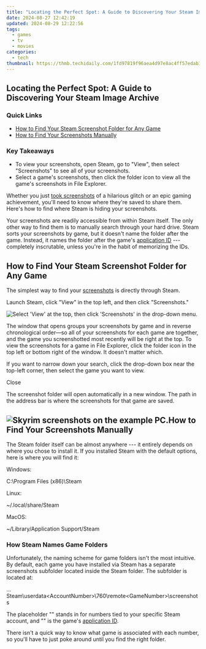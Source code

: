 ```yaml
---
title: "Locating the Perfect Spot: A Guide to Discovering Your Steam Image Archive"
date: 2024-08-27 12:42:19
updated: 2024-08-29 12:22:56
tags:
  - games
  - tv
  - movies
categories:
  - tech
thumbnail: https://thmb.techidaily.com/1fd97819f96aea4d97e8ac4ff57edab197b6c14d91b0c90b63f17b606d1e7ada.jpg
---
```


## Locating the Perfect Spot: A Guide to Discovering Your Steam Image Archive

### Quick Links

* [How to Find Your Steam Screenshot Folder for Any Game](https://facebook-video-content.techidaily.com/new-download-facebook-videos-anywhere-winmacosiphone-for-2024/)
* [How to Find Your Screenshots Manually](https://fox-cloud.techidaily.com/updated-2024-approved-effortless-privacy-blur-face-edges-picsart/)

### Key Takeaways

* To view your screenshots, open Steam, go to "View", then select "Screenshots" to see all of your screenshots.
* Select a game's screenshots, then click the folder icon to view all the game's screenshots in File Explorer.

 Whether you just [took screenshots](https://instagram-videos.techidaily.com/new-amplify-igtv-audiences-5-effective-ways-for-a-larger-following-for-2024/) of a hilarious glitch or an epic gaming achievement, you'll need to know where they're saved to share them. Here's how to find where Steam is hiding your screenshots.

 Your screenshots are readily accessible from within Steam itself. The only other way to find them is to manually search through your hard drive. Steam sorts your screenshots by game, but it doesn't name the folder after the game. Instead, it names the folder after the game's [application ID](https://developer.valvesoftware.com/wiki/Steam%5FApplication%5FIDs) \--- completely inscrutable, unless you're in the habit of memorizing the IDs.

##  How to Find Your Steam Screenshot Folder for Any Game

 The simplest way to find your [screenshots](https://video-capture.techidaily.com/new-2024-approved-prevent-unwanted-recordings-quit-time-tricks/) is directly through Steam.

 Launch Steam, click "View" in the top left, and then click "Screenshots."

![Select 'View' at the top, then click 'Screenshots' in the drop-down menu.](https://static1.howtogeekimages.com/wordpress/wp-content/uploads/2024/07/1-6.png) 

 The window that opens groups your screenshots by game and in reverse chronological order—so all of your screenshots for each game are together, and the game you screenshotted most recently will be right at the top. To view the screenshots for a game in File Explorer, click the folder icon in the top left or bottom right of the window. It doesn't matter which.

 If you want to narrow down your search, click the drop-down box near the top-left corner, then select the game you want to view.

Close 

 The screenshot folder will open automatically in a new window. The path in the address bar is where the screenshots for that game are saved.

## ![Skyrim screenshots on the example PC.](https://static0.howtogeekimages.com/wordpress/wp-content/uploads/2024/07/screenshots.png)How to Find Your Screenshots Manually

 The Steam folder itself can be almost anywhere --- it entirely depends on where you chose to install it. If you installed Steam with the default options, here is where you will find it:

 Windows:

C:\Program Files (x86)\Steam

 Linux:

~/.local/share/Steam

 MacOS:

~/Library/Application Support/Steam

###  How Steam Names Game Folders

 Unfortunately, the naming scheme for game folders isn't the most intuitive. By default, each game you have installed via Steam has a separate screenshots subfolder located inside the Steam folder. The subfolder is located at:

... Steam\userdata\<AccountNumber>\760\remote\<GameNumber>\screenshots

 The placeholder "<AccountNumber>" stands in for numbers tied to your specific Steam account, and "<GameNumber>" is the game's [application ID](https://developer.valvesoftware.com/wiki/Steam%5FApplication%5FIDs).

 There isn't a quick way to know what game is associated with each number, so you'll have to just poke around until you find the right folder.

<ins class="adsbygoogle"
     style="display:block"
     data-ad-format="autorelaxed"
     data-ad-client="ca-pub-7571918770474297"
     data-ad-slot="1223367746"></ins>



<ins class="adsbygoogle"
     style="display:block"
     data-ad-client="ca-pub-7571918770474297"
     data-ad-slot="8358498916"
     data-ad-format="auto"
     data-full-width-responsive="true"></ins>
